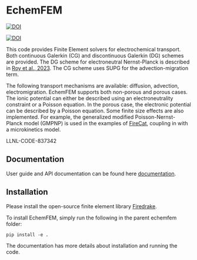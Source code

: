 # EchemFEM

[![DOI](https://zenodo.org/badge/513600791.svg)](https://zenodo.org/badge/latestdoi/513600791)

[![DOI](https://joss.theoj.org/papers/10.21105/joss.06531/status.svg)](https://doi.org/10.21105/joss.06531)

This code provides Finite Element solvers for electrochemical transport.
Both continuous Galerkin (CG) and discontinuous Galerkin (DG) schemes are provided. The DG scheme for electroneutral Nernst-Planck is described in [Roy et al., 2023](https://doi.org/10.1016/j.jcp.2022.111859). The CG scheme uses SUPG for the advection-migration term.

The following transport mechanisms are available: diffusion, advection, electromigration. EchemFEM supports both non-porous and porous cases. The ionic potential can either be described using an electroneutrality constraint or a Poisson equation. In the porous case, the electronic potential can be described by a Poisson equation.
Some finite size effects are also implemented. For example, the generalized modified Poisson-Nernst-Planck model (GMPNP) is used in the examples of [FireCat](https://github.com/LLNL/firecat), coupling in with a microkinetics model.


LLNL-CODE-837342

## Documentation

User guide and API documentation can be found here [documentation](https://software.llnl.gov/echemfem/index.html).

## Installation

Please install the open-source finite element library [Firedrake](https://www.firedrakeproject.org/download.html).

To install EchemFEM, simply run the following in the parent echemfem folder:
```
pip install -e .
```
The documentation has more details about installation and running the code.
